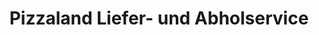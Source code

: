---
title: "Pizzaland Liefer- und Abholservice"
url: /eging-am-see/pizzaland-liefer-und-abholservice/
---